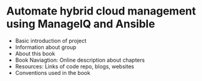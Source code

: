 # Automate hybrid cloud management using ManageIQ and Ansible

- Basic introduction of project
- Information about group
- About this book
- Book Naviagtion: Online description about chapters
- Resources: Links of code repo, blogs, websites
- Conventions used in the book

